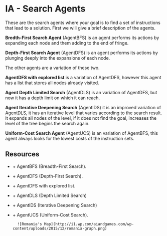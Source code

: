 # IA - Search Agents

These are the search agents where your goal is to find a set of instructions that lead to a solution. First we will give a brief description of the agents.

**Bredth-First Search Agent** (AgentBFS) is an agent performs its actions by expanding each node and them adding to the end of fringe.

**Depth-First Search Agent** (AgentDFS) is an agent  performs its actions by plunging deeply into the expansions of each node.

The other agents are a variation of these two.

**AgentDFS with explored list** is a variation of AgentDFS, however this agent has a list that stores all nodes already visited.

**Agent Depth Limited Search** (AgentDLS) is an variation of AgentDFS, but now it has a depth limit on which it can reach.

**Agent Iterative Deepening Search** (AgentIDS) it is an improved variation of AgentDLS, it has an iterative level that varies according to the search result. It expands all nodes of the level, if it does not find the goal, increases the level of the tree begins the search again.

**Uniform-Cost Search Agent** (AgentUCS) is an variation of AgentBFS, this agent always looks for the lowest costs of the instruction sets.



## Resources
- \+ AgentBFS (Breadth-First Search).
- \+ AgentDFS (Depth-First Search).
- \+ AgentDFS with explored list.
- \+ AgentDLS (Depth Limited Search)
- \+ AgentIDS (Iterative Deepening Search)
- \+ AgentUCS (Uniform-Cost Search).



        ![Romania's Map](http://i1.wp.com/aiandgames.com/wp-content/uploads/2015/12/romania-graph.png)
